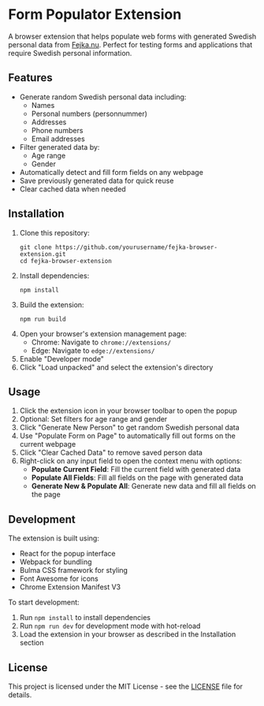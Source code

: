 # Form Populator Extension
A browser extension that helps populate web forms with generated Swedish personal data from [Fejka.nu](https://fejka.nu). Perfect for testing forms and applications that require Swedish personal information.

## Features
- Generate random Swedish personal data including:
  - Names
  - Personal numbers (personnummer)
  - Addresses
  - Phone numbers
  - Email addresses
- Filter generated data by:
  - Age range
  - Gender
- Automatically detect and fill form fields on any webpage
- Save previously generated data for quick reuse
- Clear cached data when needed

## Installation
1. Clone this repository:
   ```
   git clone https://github.com/yourusername/fejka-browser-extension.git
   cd fejka-browser-extension
   ```
2. Install dependencies:
   ```
   npm install
   ```
3. Build the extension:
   ```
   npm run build
   ```
4. Open your browser's extension management page:
   - Chrome: Navigate to `chrome://extensions/`
   - Edge: Navigate to `edge://extensions/`
5. Enable "Developer mode"
6. Click "Load unpacked" and select the extension's directory

## Usage
1. Click the extension icon in your browser toolbar to open the popup
2. Optional: Set filters for age range and gender
3. Click "Generate New Person" to get random Swedish personal data
4. Use "Populate Form on Page" to automatically fill out forms on the current webpage
5. Click "Clear Cached Data" to remove saved person data
6. Right-click on any input field to open the context menu with options:
   - **Populate Current Field**: Fill the current field with generated data
   - **Populate All Fields**: Fill all fields on the page with generated data
   - **Generate New & Populate All**: Generate new data and fill all fields on the page

## Development
The extension is built using:
- React for the popup interface
- Webpack for bundling
- Bulma CSS framework for styling
- Font Awesome for icons
- Chrome Extension Manifest V3

To start development:
1. Run `npm install` to install dependencies
2. Run `npm run dev` for development mode with hot-reload
3. Load the extension in your browser as described in the Installation section

## License
This project is licensed under the MIT License - see the [LICENSE](LICENSE) file for details.